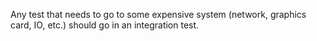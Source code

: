Any test that needs to go to some expensive system (network, graphics card, IO,
etc.) should go in an integration test.